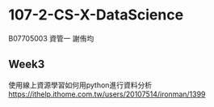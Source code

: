 # 107-2-CS-X-DataScience
B07705003 資管一 謝侑均

## Week3
使用線上資源學習如何用python進行資料分析 \
https://ithelp.ithome.com.tw/users/20107514/ironman/1399
